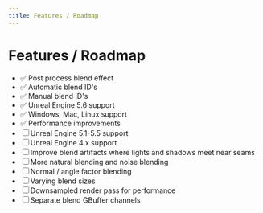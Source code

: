 ```yaml
---
title: Features / Roadmap
---
```


# Features / Roadmap

* ✅ Post process blend effect
* ✅ Automatic blend ID's
* ✅ Manual blend ID's
* ✅ Unreal Engine 5.6 support
* ✅ Windows, Mac, Linux support
* ✅ Performance improvements
* ☐ Unreal Engine 5.1-5.5 support
* ☐ Unreal Engine 4.x support
* ☐ Improve blend artifacts where lights and shadows meet near seams
* ☐ More natural blending and noise blending
* ☐ Normal / angle factor blending
* ☐ Varying blend sizes
* ☐ Downsampled render pass for performance
* ☐ Separate blend GBuffer channels